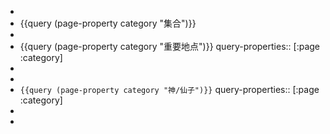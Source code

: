 -
- {{query (page-property category "集合")}}
-
- {{query (page-property category "重要地点")}}
  query-properties:: [:page :category]
-
-
- ``{{query (page-property category "神/仙子")}}``
  query-properties:: [:page :category]
-
-